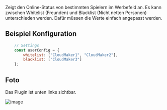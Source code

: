Zeigt den Online-Status von bestimmten Spielern im Werbefeld an. Es kann zwischen Whitelist (Freunden) und Blacklist (Nicht netten Personen) unterschieden werden. Dafür müssen die Werte einfach angepasst werden.

## Beispiel Konfiguration
```javascript
    // Settings
    const userConfig = {
        whitelist: ["CloudMaker1", "CloudMaker2"],
        blacklist: ["CloudMaker3"]
    };
```

## Foto
Das Plugin ist unten links sichtbar.

![image](https://github.com/cloudmaker97/Rettungsimulator-Scripts/assets/4189795/c55ab38b-2d17-4457-8775-b9ec968622e6)

